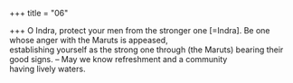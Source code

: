+++
title = "06"

+++
O Indra, protect your men from the stronger one [=Indra]. Be one whose  anger with the Maruts is appeased,  
establishing yourself as the strong one through (the Maruts) bearing  their good signs. – May we know refreshment and a community  
having lively waters.  